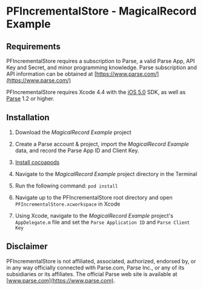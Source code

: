 PFIncrementalStore - MagicalRecord Example
====================================

## Requirements

PFIncrementalStore requires a subscription to Parse, a valid Parse App, API Key and Secret, and minor programming knowledge. Parse subscription and API information can be obtained at
[https://www.parse.com/](https://www.parse.com/)

PFIncrementalStore requires Xcode 4.4 with the [iOS
5.0](http://developer.apple.com/library/ios/#releasenotes/General/WhatsNewIniPhoneOS/Articles/iOS5.html)
SDK, as well as [Parse](https://www.parse.com/downloads/ios/parse-library/latest) 1.2 or
higher.

## Installation

1) Download the *MagicalRecord Example* project

2) Create a Parse account & project, import the *MagicalRecord Example* data, and record the Parse App ID and Client Key.

3)  [Install cocoapods](http://guides.cocoapods.org/using/getting-started.html#getting-started)

4) Navigate to the *MagicalRecord Example* project directory in the Terminal

5) Run the following command: `pod install`

6) Navigate up to the PFIncrementalStore root directory and open `PFIncrementalStore.xcworkspace` in Xcode

7) Using Xcode, navigate to the *MagicalRecord Example* project's `AppDelegate.m` file and set the `Parse Application ID` and `Parse Client Key`

## Disclaimer

PFIncrementalStore is not affiliated, associated, authorized,
endorsed by, or in any way officially connected with Parse.com,
Parse Inc., or any of its subsidiaries or its affiliates. The
official Parse web site is available at [www.parse.com](https://www.parse.com). 
